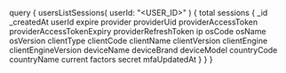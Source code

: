 query {
    usersListSessions(
        userId: "<USER_ID>"
    ) {
        total
        sessions {
            _id
            _createdAt
            userId
            expire
            provider
            providerUid
            providerAccessToken
            providerAccessTokenExpiry
            providerRefreshToken
            ip
            osCode
            osName
            osVersion
            clientType
            clientCode
            clientName
            clientVersion
            clientEngine
            clientEngineVersion
            deviceName
            deviceBrand
            deviceModel
            countryCode
            countryName
            current
            factors
            secret
            mfaUpdatedAt
        }
    }
}

